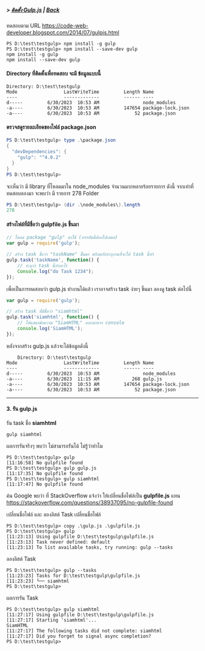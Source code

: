 ##### > [ติดตั้ง Gulp.js](./setup_gulp.md) | [Back](../readme.md)

ทดสอบตาม URL https://code-web-developer.blogspot.com/2014/07/gulpjs.html


```batch
PS D:\test\testgulp> npm install -g gulp
PS D:\test\testgulp> npm install --save-dev gulp
npm install -g gulp
npm install --save-dev gulp
```

#### Directory ที่ติดตั้งเพื่อทดสอบ จะมี ข้อมูลแบบนี้ 
```batch
Directory: D:\test\testgulp
Mode                 LastWriteTime         Length Name
----                 -------------         ------ ----
d-----         6/30/2023  10:53 AM                node_modules
-a----         6/30/2023  10:53 AM         147654 package-lock.json
-a----         6/30/2023  10:53 AM             52 package.json
```

#### ตรวจสดูรายละเอียดของไฟล์ package.json 

```powershell
PS D:\test\testgulp> type .\package.json
{
  "devDependencies": {
    "gulp": "^4.0.2"
  }
}
PS D:\test\testgulp>
```
จะเห็นว่า มี library ที่โหลดมาใน node_modules จำนวนมากหลายร้อยรายการ ดังนี้  จากเท่าที่ทดสอบลองมา จะพบว่า มี รายการ 278 Folder  
```powershell
PS D:\test\testgulp> (dir .\node_modules\).length
278
```
 
#### สร้างไฟล์ที่มีชื่อว่า gulpfile.js ขึ้นมา  
 
```js
// โหลด package "gulp" มาใช้ (บรรทัดนี้ต้องใส่เสมอ)
var gulp = require('gulp');

// สร้าง task ชื่อว่า "taskName" ขึ้นมา พร้อมกับระบุงานที่จะให้ task นี้ทำ
gulp.task('taskName', function() {
    // ระบุว่า task นี้ทำอะไร
    Console.log("do Task 1234");
});
```

เพื่อเป็นการทดสอบว่า gulp.js ทำงานได้แล้ว เราอาจสร้าง task ง่ายๆ ขึ้นมา ลองดู task ต่อไปนี้

```js
var gulp = require('gulp');

// สร้าง task ที่มีชื่อว่า "siamhtml"
gulp.task('siamhtml', function() {
    // ให้แสดงข้อความ "SiamHTML" ออกมาทาง console
    console.log('SiamHTML');
});
```

หลังจากสร้าง gulp.js แล้วจะได้ข้อมูลดังนี้ 
```batch
    Directory: D:\test\testgulp
Mode                 LastWriteTime         Length Name
----                 -------------         ------ ----
d-----         6/30/2023  10:53 AM                node_modules
-a----         6/30/2023  11:15 AM            268 gulp.js
-a----         6/30/2023  10:53 AM         147654 package-lock.json
-a----         6/30/2023  10:53 AM             52 package.json
```

---
#### 3. รัน gulp.js
รัน task ชื่อ  **siamhtml**  
```batch
gulp siamhtml
```

ผลการรันจริงๆ พบว่า ไม่สามารถรันได้  ไม่รู้ว่าทำไม 
```batch
PS D:\test\testgulp> gulp
[11:16:58] No gulpfile found
PS D:\test\testgulp> gulp gulp.js
[11:17:35] No gulpfile found
PS D:\test\testgulp> gulp siamhtml
[11:17:47] No gulpfile found
```

ค้น Google พบว่า ที่ StackOverflow แจ้งว่า ให้เปลี่ยนชื่อไฟล์เป็น **gulpfile.js** แทน  
https://stackoverflow.com/questions/38937095/no-gulpfile-found


เปลี่ยนชื่อไฟล์ และ ลองลิสต์ Task 
เปลี่ยนชื่อไฟล์ 
```batch
PS D:\test\testgulp> copy .\gulp.js .\gulpfile.js
PS D:\test\testgulp> gulp
[11:23:13] Using gulpfile D:\test\testgulp\gulpfile.js
[11:23:13] Task never defined: default
[11:23:13] To list available tasks, try running: gulp --tasks
```

ลองลิสต์ Task 
```batch
PS D:\test\testgulp> gulp --tasks
[11:23:23] Tasks for D:\test\testgulp\gulpfile.js
[11:23:23] └── siamhtml
PS D:\test\testgulp>
```

ผลการรัน Task 
```batch
PS D:\test\testgulp> gulp siamhtml
[11:27:17] Using gulpfile D:\test\testgulp\gulpfile.js
[11:27:17] Starting 'siamhtml'...
SiamHTML
[11:27:17] The following tasks did not complete: siamhtml
[11:27:17] Did you forget to signal async completion?
PS D:\test\testgulp>
```